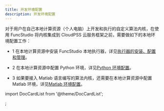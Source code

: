 ```yaml
---
title: 开发环境配置
description: 开发环境配置
---
```


对于用户在自己本地计算资源（个人电脑）上开发和执行的自定义算法内核，在使用 FuncStudio 将内核集成到 CloudPSS 云服务框架之前，需要做如下的本地环境配置工作：

- 1 在本地计算资源中安装 FuncStudio 本地执行器，详见[执行器的安装、配置和管理](./actuator/index.md)。

- 2 在本地计算资源中配置 Python 环境，详见[Python 环境配置](./python/index.md)。
  
- 3 如果要接入 Matlab 语言编写的算法内核，还需要在本地计算资源中配置 Matlab 环境，详见[Matlab 环境配置](./matlab/index.md)。


import DocCardList from '@theme/DocCardList';

<DocCardList />;